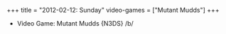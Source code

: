 +++
title = "2012-02-12: Sunday"
video-games = ["Mutant Mudds"]
+++


* Video Game: Mutant Mudds {N3DS} /b/